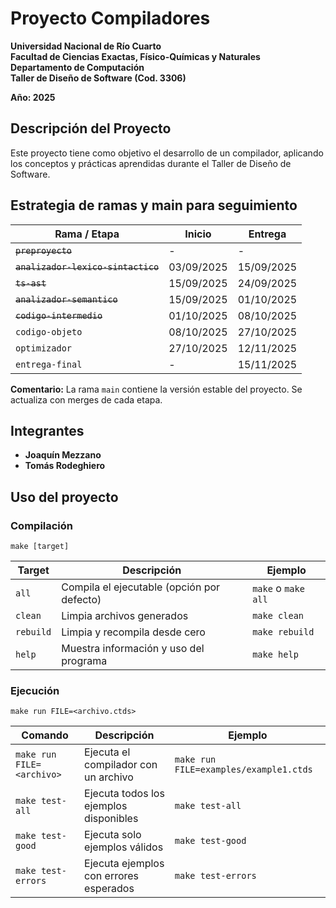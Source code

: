 # Proyecto Compiladores

**Universidad Nacional de Río Cuarto**  
**Facultad de Ciencias Exactas, Físico-Químicas y Naturales**  
**Departamento de Computación**  
**Taller de Diseño de Software (Cod. 3306)**

**Año: 2025**

## Descripción del Proyecto

Este proyecto tiene como objetivo el desarrollo de un compilador, aplicando los conceptos y prácticas aprendidas durante el Taller de Diseño de Software.

## Estrategia de ramas y main para seguimiento

| Rama / Etapa                       | Inicio     | Entrega    |
| ---------------------------------- | ---------- | ---------- |
| ~~`preproyecto`~~                  | -          | -          |
| ~~`analizador-lexico-sintactico`~~ | 03/09/2025 | 15/09/2025 |
| ~~`ts-ast`~~                       | 15/09/2025 | 24/09/2025 |
| ~~`analizador-semantico`~~         | 15/09/2025 | 01/10/2025 |
| ~~`codigo-intermedio`~~            | 01/10/2025 | 08/10/2025 |
| `codigo-objeto`                    | 08/10/2025 | 27/10/2025 |
| `optimizador`                      | 27/10/2025 | 12/11/2025 |
| `entrega-final`                    | -          | 15/11/2025 |

**Comentario:** La rama `main` contiene la versión estable del proyecto. Se actualiza con merges de cada etapa.

## Integrantes

- **Joaquín Mezzano**
- **Tomás Rodeghiero**

## Uso del proyecto

### Compilación
    make [target]

| Target        | Descripción                                     | Ejemplo                                |
| ------------- | ---------------------------------------------- | -------------------------------------- |
| `all`         | Compila el ejecutable (opción por defecto)    | `make` o `make all`                   |
| `clean`       | Limpia archivos generados                      | `make clean`                          |
| `rebuild`     | Limpia y recompila desde cero                  | `make rebuild`                        |
| `help`        | Muestra información y uso del programa         | `make help`                           |

### Ejecución
    make run FILE=<archivo.ctds>

| Comando                        | Descripción                                | Ejemplo                                    |
| ------------------------------ | ------------------------------------------ | ------------------------------------------ |
| `make run FILE=<archivo>`      | Ejecuta el compilador con un archivo      | `make run FILE=examples/example1.ctds`    |
| `make test-all`                | Ejecuta todos los ejemplos disponibles    | `make test-all`                           |
| `make test-good`               | Ejecuta solo ejemplos válidos             | `make test-good`                          |
| `make test-errors`             | Ejecuta ejemplos con errores esperados    | `make test-errors`                        |
